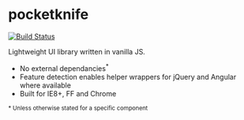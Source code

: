 pocketknife
===========

[![Build Status](https://travis-ci.org/sw4/pocketknife.svg)](https://travis-ci.org/sw4/pocketknife)

Lightweight UI library written in vanilla JS.

- No external dependancies<sup>*</sup>
- Feature detection enables helper wrappers for jQuery and Angular where available
- Built for IE8+, FF and Chrome

<sup>* Unless otherwise stated for a specific component</sup>
